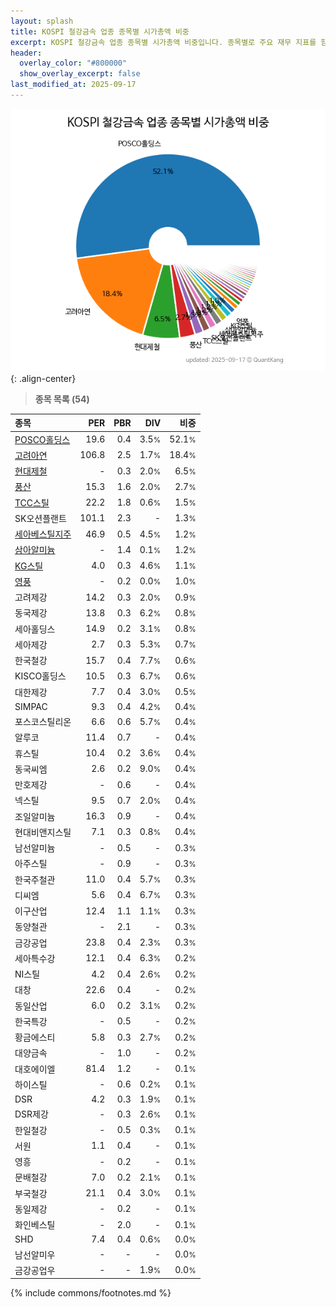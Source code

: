 ```yaml
---
layout: splash
title: KOSPI 철강금속 업종 종목별 시가총액 비중
excerpt: KOSPI 철강금속 업종 종목별 시가총액 비중입니다. 종목별로 주요 재무 지표를 함께 표시합니다.
header:
  overlay_color: "#800000"
  show_overlay_excerpt: false
last_modified_at: 2025-09-17
---
```



![KOSPI 철강금속 업종 종목별 시가총액 비중](/stats/sector/images/kospi_업종_철강금속_종목.png){: .align-center}


> **종목 목록 (54)**<a id="list"></a>

| **종목** | **PER** | **PBR** | **DIV** | **비중** |
| :------- | ------: | ------: | ------: | -------: |
| [POSCO홀딩스](/005490/) | 19.6 | 0.4 | 3.5<small>%</small> | 52.1<small>%</small> |
| [고려아연](/010130/) | 106.8 | 2.5 | 1.7<small>%</small> | 18.4<small>%</small> |
| [현대제철](/004020/) | - | 0.3 | 2.0<small>%</small> | 6.5<small>%</small> |
| [풍산](/103140/) | 15.3 | 1.6 | 2.0<small>%</small> | 2.7<small>%</small> |
| [TCC스틸](/002710/) | 22.2 | 1.8 | 0.6<small>%</small> | 1.5<small>%</small> |
| SK오션플랜트 | 101.1 | 2.3 | - | 1.3<small>%</small> |
| [세아베스틸지주](/001430/) | 46.9 | 0.5 | 4.5<small>%</small> | 1.2<small>%</small> |
| [삼아알미늄](/006110/) | - | 1.4 | 0.1<small>%</small> | 1.2<small>%</small> |
| [KG스틸](/016380/) | 4.0 | 0.3 | 4.6<small>%</small> | 1.1<small>%</small> |
| [영풍](/000670/) | - | 0.2 | 0.0<small>%</small> | 1.0<small>%</small> |
| 고려제강 | 14.2 | 0.3 | 2.0<small>%</small> | 0.9<small>%</small> |
| 동국제강 | 13.8 | 0.3 | 6.2<small>%</small> | 0.8<small>%</small> |
| 세아홀딩스 | 14.9 | 0.2 | 3.1<small>%</small> | 0.8<small>%</small> |
| 세아제강 | 2.7 | 0.3 | 5.3<small>%</small> | 0.7<small>%</small> |
| 한국철강 | 15.7 | 0.4 | 7.7<small>%</small> | 0.6<small>%</small> |
| KISCO홀딩스 | 10.5 | 0.3 | 6.7<small>%</small> | 0.6<small>%</small> |
| 대한제강 | 7.7 | 0.4 | 3.0<small>%</small> | 0.5<small>%</small> |
| SIMPAC | 9.3 | 0.4 | 4.2<small>%</small> | 0.4<small>%</small> |
| 포스코스틸리온 | 6.6 | 0.6 | 5.7<small>%</small> | 0.4<small>%</small> |
| 알루코 | 11.4 | 0.7 | - | 0.4<small>%</small> |
| 휴스틸 | 10.4 | 0.2 | 3.6<small>%</small> | 0.4<small>%</small> |
| 동국씨엠 | 2.6 | 0.2 | 9.0<small>%</small> | 0.4<small>%</small> |
| 만호제강 | - | 0.6 | - | 0.4<small>%</small> |
| 넥스틸 | 9.5 | 0.7 | 2.0<small>%</small> | 0.4<small>%</small> |
| 조일알미늄 | 16.3 | 0.9 | - | 0.4<small>%</small> |
| 현대비앤지스틸 | 7.1 | 0.3 | 0.8<small>%</small> | 0.4<small>%</small> |
| 남선알미늄 | - | 0.5 | - | 0.3<small>%</small> |
| 아주스틸 | - | 0.9 | - | 0.3<small>%</small> |
| 한국주철관 | 11.0 | 0.4 | 5.7<small>%</small> | 0.3<small>%</small> |
| 디씨엠 | 5.6 | 0.4 | 6.7<small>%</small> | 0.3<small>%</small> |
| 이구산업 | 12.4 | 1.1 | 1.1<small>%</small> | 0.3<small>%</small> |
| 동양철관 | - | 2.1 | - | 0.3<small>%</small> |
| 금강공업 | 23.8 | 0.4 | 2.3<small>%</small> | 0.3<small>%</small> |
| 세아특수강 | 12.1 | 0.4 | 6.3<small>%</small> | 0.2<small>%</small> |
| NI스틸 | 4.2 | 0.4 | 2.6<small>%</small> | 0.2<small>%</small> |
| 대창 | 22.6 | 0.4 | - | 0.2<small>%</small> |
| 동일산업 | 6.0 | 0.2 | 3.1<small>%</small> | 0.2<small>%</small> |
| 한국특강 | - | 0.5 | - | 0.2<small>%</small> |
| 황금에스티 | 5.8 | 0.3 | 2.7<small>%</small> | 0.2<small>%</small> |
| 대양금속 | - | 1.0 | - | 0.2<small>%</small> |
| 대호에이엘 | 81.4 | 1.2 | - | 0.1<small>%</small> |
| 하이스틸 | - | 0.6 | 0.2<small>%</small> | 0.1<small>%</small> |
| DSR | 4.2 | 0.3 | 1.9<small>%</small> | 0.1<small>%</small> |
| DSR제강 | - | 0.3 | 2.6<small>%</small> | 0.1<small>%</small> |
| 한일철강 | - | 0.5 | 0.3<small>%</small> | 0.1<small>%</small> |
| 서원 | 1.1 | 0.4 | - | 0.1<small>%</small> |
| 영흥 | - | 0.2 | - | 0.1<small>%</small> |
| 문배철강 | 7.0 | 0.2 | 2.1<small>%</small> | 0.1<small>%</small> |
| 부국철강 | 21.1 | 0.4 | 3.0<small>%</small> | 0.1<small>%</small> |
| 동일제강 | - | 0.2 | - | 0.1<small>%</small> |
| 화인베스틸 | - | 2.0 | - | 0.1<small>%</small> |
| SHD | 7.4 | 0.4 | 0.6<small>%</small> | 0.0<small>%</small> |
| 남선알미우 | - | - | - | 0.0<small>%</small> |
| 금강공업우 | - | - | 1.9<small>%</small> | 0.0<small>%</small> |

{% include commons/footnotes.md %}